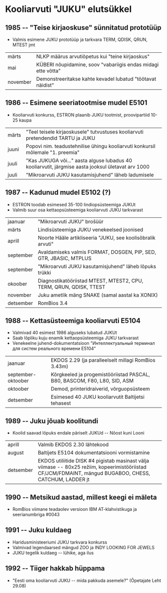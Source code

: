 ﻿# Kooliarvuti "JUKU" elutsükkel

## 1985 -- "Teise kirjaoskuse" sünnitatud prototüüp

* Valmis esimene JUKU prototüüp ja tarkvara TERM, QDISK, QRUN, MTEST jmt

|||
|-|-|
märts    | NLKP määrus arvutiõpetus kui "teine kirjaoskus"
mai      | KÜBERI nõupidamine, soov "vabariigis endas midagi ette võtta"
november | Demonstreeritakse kahte kevadel lubatud "töötavat näidist"


## 1986 -- Esimene seeriatootmise mudel E5101

* Kooliarvuti konkurss, ESTRON plaanib JUKU tootmist, proovipartiid 10-25 kaupa

|||
|-|-|
märts | "Teel teisele kirjaoskusele" tutvustuses kooliarvuti pretendendid TARTU ja JUKU
juuni | Popovi nim. teadustehnilise ühingu kooliarvuti konkursil mõlemale "1. preemia"
juuli | "Kas JUKUGA või..." aasta alguse lubadus 40 kooliarvutit, järgmise aasta jooksul ületavat arv 1000
juuli | "Mikroarvuti JUKU kasutamisjuhend" läheb ladumisele

## 1987 -- Kadunud mudel E5102 (?)

* ESTRON toodab esimesed 35-100 lindiopsüsteemiga JUKUt
* Valmib suur osa kettaopsüsteemiga kooliarvuti JUKU tarkvarast

|||
|-|-|
jaanuar   | "Mikroarvuti JUKU" brošüür
märts     | Lindisüsteemiga JUKU venekeelsed joonised
aprill    | Noorte Hääle artikliseeria "JUKU, see koolisõbralik arvuti"
september | Avaldamiseks valmis FORMAT, DOSGEN, PIP, SED, GTR, JBASIC, MTPLUS
september | "Mikroarvuti JUKU kasutamisjuhend" läheb lõpuks trükki
okoober   | Diagnostikatööriistad MTEST, MTEST2, CPU, TERM, QRUN, QDISK, TTEST
november  | Juku ametlik mäng SNAKE (samal aastal ka XONIX)
detsember | RomBios 3.4

## 1988 -- Kettasüsteemiga kooliarvuti E5104

* Valmivad 40 esimest 1986 alguseks lubatud JUKUt
* Saab lõpliku kuju enamik kettaopsüsteemiga JUKU tarkvarast
* Venekeelne juhend-dokumentatsioon "Интеллектуальный терминал для систем реального времени E5104"

|||
|-|-|
jaanuar            | EKDOS 2.29 (ja paralleelselt millagi RomBios 3.43m)
september-oktoober | Kõrgkeeled ja progemistööriistad PASCAL, B80, BASCOM, F80, L80, SID, ASM
oktoober           | Demod, printeridraiverid, võrguopsüsteem
detsember          | Esimesed 40 JUKU kooliarvutit Baltijetsi tehasest

## 1989 -- Juku jõuab koolitundi

* Koolid saavad lõpuks endale päriselt JUKUd -- Nõost kuni Looni

|||
|-|-|
aprill    | Valmib EKDOS 2.30 lähtekood
august    | Baltijets E5104 dokumentatsiooni vormistamine
detsember | EKDOS utiliitide DISK #4 pigistab masinast välja viimase -- 80x25 režiim, kopeerimistööriistad CF/JCM/FDMAINT, mängud BUGABOO, CHESS, CATCHUM, LADDER jt

## 1990 -- Metsikud aastad, millest keegi ei mäleta

* RomBios viimane teadaolev versioon IBM AT-klahvistikuga ja seerianumbriga #0043

## 1991 -- Juku kuldaeg

* Haridusministeeriumi JUKU tarkvara konkurss
* Valmivad legendaarsed mängud ZOO ja INDY LOOKING FOR JEWELS
* JUKU tegelik kuldaeg -- lühike, aga ilus

## 1992 -- Tiiger hakkab hüppama

* "Eesti oma kooliarvuti JUKU -- mida pakkuda asemele?" (Õpetajate Leht 29.08)
